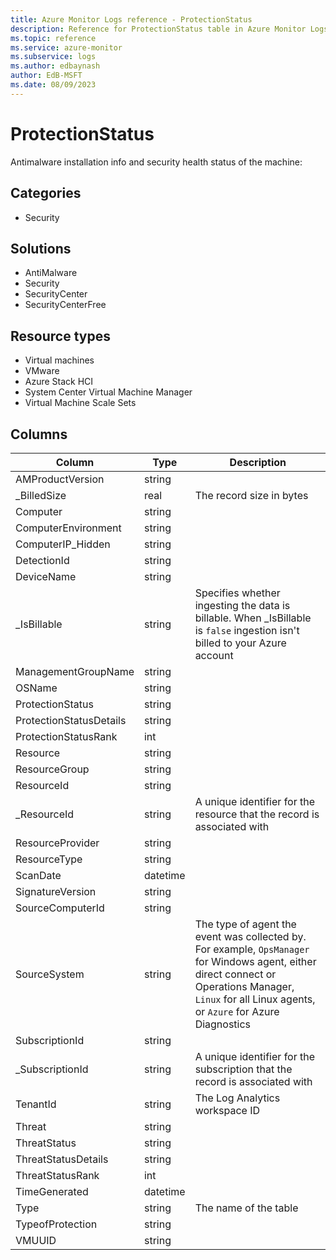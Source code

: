 ```yaml
---
title: Azure Monitor Logs reference - ProtectionStatus
description: Reference for ProtectionStatus table in Azure Monitor Logs.
ms.topic: reference
ms.service: azure-monitor
ms.subservice: logs
ms.author: edbaynash
author: EdB-MSFT
ms.date: 08/09/2023
---
```


# ProtectionStatus

Antimalware installation info and security health status of the machine:

## Categories

- Security
## Solutions

- AntiMalware
- Security
- SecurityCenter
- SecurityCenterFree
## Resource types

- Virtual machines
- VMware
- Azure Stack HCI
- System Center Virtual Machine Manager
- Virtual Machine Scale Sets




## Columns

| Column | Type | Description |
|---|---|---|
| AMProductVersion | string |   |
| _BilledSize | real | The record size in bytes |
| Computer | string |   |
| ComputerEnvironment | string |   |
| ComputerIP_Hidden | string |   |
| DetectionId | string |   |
| DeviceName | string |   |
| _IsBillable | string | Specifies whether ingesting the data is billable. When _IsBillable is `false` ingestion isn't billed to your Azure account |
| ManagementGroupName | string |   |
| OSName | string |   |
| ProtectionStatus | string |   |
| ProtectionStatusDetails | string |   |
| ProtectionStatusRank | int |   |
| Resource | string |   |
| ResourceGroup | string |   |
| ResourceId | string |   |
| _ResourceId | string | A unique identifier for the resource that the record is associated with |
| ResourceProvider | string |   |
| ResourceType | string |   |
| ScanDate | datetime |   |
| SignatureVersion | string |   |
| SourceComputerId | string |   |
| SourceSystem | string | The type of agent the event was collected by. For example, `OpsManager` for Windows agent, either direct connect or Operations Manager, `Linux` for all Linux agents, or `Azure` for Azure Diagnostics |
| SubscriptionId | string |   |
| _SubscriptionId | string | A unique identifier for the subscription that the record is associated with |
| TenantId | string | The Log Analytics workspace ID |
| Threat | string |   |
| ThreatStatus | string |   |
| ThreatStatusDetails | string |   |
| ThreatStatusRank | int |   |
| TimeGenerated | datetime |   |
| Type | string | The name of the table |
| TypeofProtection | string |   |
| VMUUID | string |   |
